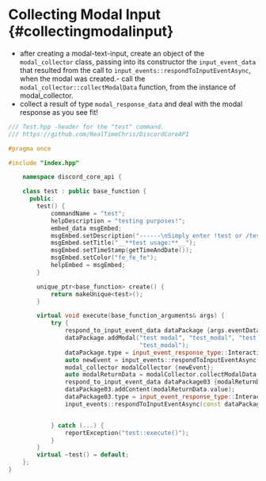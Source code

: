 Collecting Modal Input {#collectingmodalinput}
=============
- after creating a modal-text-input, create an object of the `modal_collector` class, passing into its constructor the `input_event_data` that resulted from the call to `input_events::respondToInputEventAsync`, when the modal was created.- call the `modal_collector::collectModalData` function, from the instance of modal_collector.
- collect a result of type `modal_response_data` and deal with the modal response as you see fit!
```cpp
/// Test.hpp -header for the "test" command.
/// https://github.com/RealTimeChris/DiscordCoreAPI

#pragma once

#include "index.hpp"

	namespace discord_core_api {

	class test : public base_function {
	  public:
		test() {
			commandName = "test";
			helpDescription = "testing purposes!";
			embed_data msgEmbed;
			msgEmbed.setDescription("------\nSimply enter !test or /test!\n------");
			msgEmbed.setTitle("__**test usage:**__");
			msgEmbed.setTimeStamp(getTimeAndDate());
			msgEmbed.setColor("fe_fe_fe");
			helpEmbed = msgEmbed;
		}

		unique_ptr<base_function> create() {
			return makeUnique<test>();
		}

		virtual void execute(base_function_arguments& args) {
			try {
				respond_to_input_event_data dataPackage {args.eventData};
				dataPackage.addModal("test modal", "test_modal", "test modal small", "test_modal", true, 1, 46, text_input_style::paragraph, "test modal",
									 "test_modal");
				dataPackage.type = input_event_response_type::Interaction_Response;
				auto newEvent = input_events::respondToInputEventAsync(const& dataPackage).get();
				modal_collector modalCollector {newEvent};
				auto modalReturnData = modalCollector.collectModalData(120000).get();
				respond_to_input_event_data dataPackage03 {modalReturnData};
				dataPackage03.addContent(modalReturnData.value);
				dataPackage03.type = input_event_response_type::Interaction_Response;
				input_events::respondToInputEventAsync(const dataPackage03);


			} catch (...) {
				reportException("test::execute()");
			}
		}
		virtual ~test() = default;
	};
}
```
